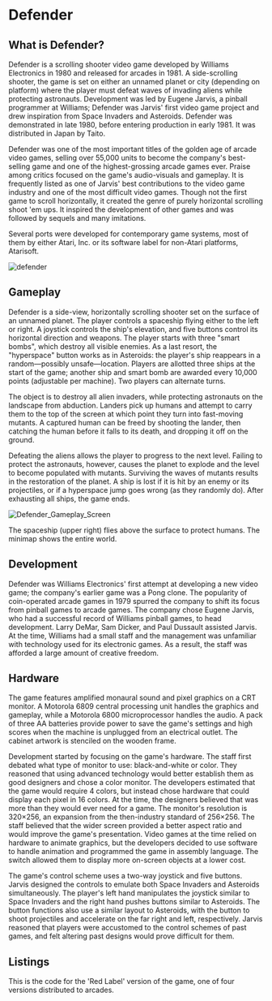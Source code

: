 # Defender

## What is Defender?
Defender is a scrolling shooter video game developed by Williams Electronics in 1980 and released for arcades in 1981. A side-scrolling shooter, the game is set on either an unnamed planet or city (depending on platform) where the player must defeat waves of invading aliens while protecting astronauts. Development was led by Eugene Jarvis, a pinball programmer at Williams; Defender was Jarvis' first video game project and drew inspiration from Space Invaders and Asteroids. Defender was demonstrated in late 1980, before entering production in early 1981. It was distributed in Japan by Taito.

Defender was one of the most important titles of the golden age of arcade video games, selling over 55,000 units to become the company's best-selling game and one of the highest-grossing arcade games ever. Praise among critics focused on the game's audio-visuals and gameplay. It is frequently listed as one of Jarvis' best contributions to the video game industry and one of the most difficult video games. Though not the first game to scroll horizontally, it created the genre of purely horizontal scrolling shoot 'em ups. It inspired the development of other games and was followed by sequels and many imitations.

Several ports were developed for contemporary game systems, most of them by either Atari, Inc. or its software label for non-Atari platforms, Atarisoft.

![defender](https://user-images.githubusercontent.com/14840708/134701480-fd64698f-a976-4f23-a6dd-4c836519703b.jpg)

## Gameplay
Defender is a side-view, horizontally scrolling shooter set on the surface of an unnamed planet. The player controls a spaceship flying either to the left or right. A joystick controls the ship's elevation, and five buttons control its horizontal direction and weapons. The player starts with three "smart bombs", which destroy all visible enemies. As a last resort, the "hyperspace" button works as in Asteroids: the player's ship reappears in a random—possibly unsafe—location. Players are allotted three ships at the start of the game; another ship and smart bomb are awarded every 10,000 points (adjustable per machine). Two players can alternate turns.

The object is to destroy all alien invaders, while protecting astronauts on the landscape from abduction. Landers pick up humans and attempt to carry them to the top of the screen at which point they turn into fast-moving mutants. A captured human can be freed by shooting the lander, then catching the human before it falls to its death, and dropping it off on the ground.

Defeating the aliens allows the player to progress to the next level. Failing to protect the astronauts, however, causes the planet to explode and the level to become populated with mutants. Surviving the waves of mutants results in the restoration of the planet. A ship is lost if it is hit by an enemy or its projectiles, or if a hyperspace jump goes wrong (as they randomly do). After exhausting all ships, the game ends.

![Defender_Gameplay_Screen](https://user-images.githubusercontent.com/14840708/134700130-f2eb08a1-4448-4cc0-b316-2aea92afe1e6.jpg)

The spaceship (upper right) flies above the surface to protect humans. The minimap shows the entire world.

## Development
Defender was Williams Electronics' first attempt at developing a new video game; the company's earlier game was a Pong clone. The popularity of coin-operated arcade games in 1979 spurred the company to shift its focus from pinball games to arcade games. The company chose Eugene Jarvis, who had a successful record of Williams pinball games, to head development. Larry DeMar, Sam Dicker, and Paul Dussault assisted Jarvis. At the time, Williams had a small staff and the management was unfamiliar with technology used for its electronic games. As a result, the staff was afforded a large amount of creative freedom.

## Hardware
The game features amplified monaural sound and pixel graphics on a CRT monitor. A Motorola 6809 central processing unit handles the graphics and gameplay, while a Motorola 6800 microprocessor handles the audio. A pack of three AA batteries provide power to save the game's settings and high scores when the machine is unplugged from an electrical outlet. The cabinet artwork is stenciled on the wooden frame.

Development started by focusing on the game's hardware. The staff first debated what type of monitor to use: black-and-white or color. They reasoned that using advanced technology would better establish them as good designers and chose a color monitor. The developers estimated that the game would require 4 colors, but instead chose hardware that could display each pixel in 16 colors. At the time, the designers believed that was more than they would ever need for a game. The monitor's resolution is 320×256, an expansion from the then-industry standard of 256×256. The staff believed that the wider screen provided a better aspect ratio and would improve the game's presentation. Video games at the time relied on hardware to animate graphics, but the developers decided to use software to handle animation and programmed the game in assembly language. The switch allowed them to display more on-screen objects at a lower cost.

The game's control scheme uses a two-way joystick and five buttons. Jarvis designed the controls to emulate both Space Invaders and Asteroids simultaneously. The player's left hand manipulates the joystick similar to Space Invaders and the right hand pushes buttons similar to Asteroids. The button functions also use a similar layout to Asteroids, with the button to shoot projectiles and accelerate on the far right and left, respectively. Jarvis reasoned that players were accustomed to the control schemes of past games, and felt altering past designs would prove difficult for them.

## Listings
This is the code for the 'Red Label' version of the game, one of four versions distributed to arcades.
